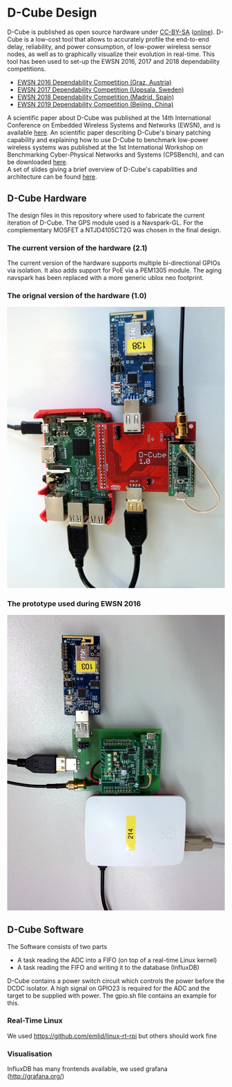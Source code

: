 # D-Cube Design #

D-Cube is published as open source hardware under [CC-BY-SA](license.md) ([online](https://creativecommons.org/licenses/by-sa/4.0/deed.en)).
D-Cube is a low-cost tool that allows to accurately profile the end-to-end delay, reliability, and power consumption, of low-power wireless sensor nodes, as well as to graphically visualize their evolution in real-time.
This tool has been used to set-up the EWSN 2016, 2017 and 2018 dependability competitions.
* [EWSN 2016 Dependability Competition (Graz, Austria)](http://ewsn2016.tugraz.at/cms/index.php?id=49)  
* [EWSN 2017 Dependability Competition (Uppsala, Sweden)](http://www.ewsn2017.org/dependability-competition1.html)
* [EWSN 2018 Dependability Competition (Madrid, Spain)](https://ewsn2018.networks.imdea.org/competition-program.html)
* [EWSN 2019 Dependability Competition (Beijing, China)](http://ewsn2019.thss.tsinghua.edu.cn/competition-scenario.html)

A scientific paper about D-Cube was published at the 14th International Conference on Embedded Wireless Systems and Networks (EWSN), and is available [here](http://www.carloalbertoboano.com/documents/boano17competition.pdf). 
An scientific paper describing D-Cube's binary patching capability and explaining how to use D-Cube to benchmark low-power wireless systems was published at the 1st International Workshop on Benchmarking Cyber-Physical Networks and Systems (CPSBench), and can be downloaded [here](http://www.carloalbertoboano.com/documents/schuss18benchmark.pdf).  
A set of slides giving a brief overview of D-Cube's capabilities and architecture can be found [here](http://www.carloalbertoboano.com/documents/D-Cube_overview.pdf).  

## D-Cube Hardware ##
The design files in this repository where used to fabricate the current iteration of D-Cube. The GPS module used is a Navspark-GL. For the complementary MOSFET a NTJD4105CT2G was chosen in the final design.

### The current version of the hardware (2.1) ###
The current version of the hardware supports multiple bi-directional GPIOs via isolation. It also adds support for PoE via a PEM1305 module. The aging navspark has been replaced with a more generic ublox neo footprint.

### The orignal version of the hardware (1.0) ###
![d-cube hardware revision 1.0](img/d-cube.jpg)

### The prototype used during EWSN 2016 ###
![d-cube hardware during ewsn2016](img/d-cube_ewsn.jpg)

## D-Cube Software ##
The Software consists of two parts
* A task reading the ADC into a FIFO (on top of a real-time Linux kernel)
* A task reading the FIFO and writing it to the database (InfluxDB)

D-Cube contains a power switch circuit which controls the power before the DCDC isolator. A high signal on GPIO23 is required for the ADC and the target to be supplied with power. The gpio.sh file contains an example for this.

### Real-Time Linux ###
We used https://github.com/emlid/linux-rt-rpi but others should work fine

### Visualisation ###
InfluxDB has many frontends available, we used grafana (http://grafana.org/)
